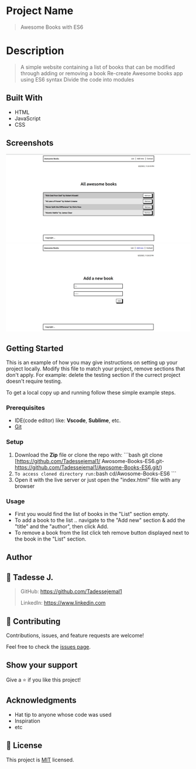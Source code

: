 # Project Name

> Awesome Books with ES6

# Description

> A simple website containing a list of books that can be modified through adding or removing a book
> Re-create Awesome books app using ES6 syntax
> Divide the code into modules


## Built With

- HTML
- JavaScript
- CSS

## Screenshots

![](Screenshots/BookList01.jpg)
![](Screenshots/BookList02.jpg)

## Getting Started

This is an example of how you may give instructions on setting up your project locally. Modify this file to match your project, remove sections that don't apply. For example: delete the testing section if the currect project doesn't require testing.

To get a local copy up and running follow these simple example steps.

### Prerequisites
 - IDE(code editor) like: **Vscode**, **Sublime**, etc.  
 - [Git](https://www.linode.com/docs/guides/how-to-install-git-on-linux-mac-and-windows/)

### Setup
  1. Download the **Zip** file or clone the repo with: ```bash git clone [https://github.com/Tadessejemal1/
Awosome-Books-ES6.git-  https://github.com/Tadessejemal1/Awosome-Books-ES6.git/)
  2.  ``` To access cloned directory run: ```bash cd/Awosome-Books-ES6 ``` 
  3. Open it with the live server or just  open the "index.html" file with any browser

### Usage
  - First you would find the list of books in the "List" section empty.
  - To add a book to the list .. navigate to the "Add new" section & add the "title"   and the "author", then click Add.
  - To remove a book from the list click teh remove button displayed next to the book in the "List" section.

## Author

## 👤 Tadesse J.

  > GitHub: https://github.com/Tadessejemal1 
  > 
  > LinkedIn: https://www.linkedin.com

## 🤝 Contributing

Contributions, issues, and feature requests are welcome!

Feel free to check the [issues page](../../issues/).

## Show your support

Give a ⭐️ if you like this project!

## Acknowledgments

- Hat tip to anyone whose code was used
- Inspiration
- etc

## 📝 License

This project is [MIT](./MIT.md) licensed.
